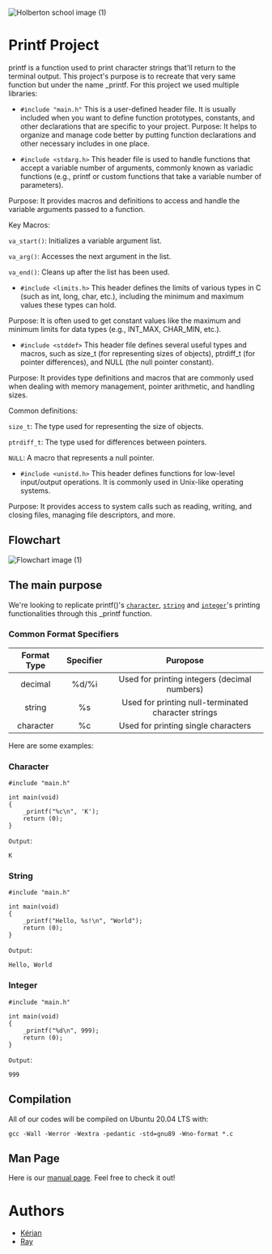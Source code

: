 ![Holberton school image (1)](https://holberton.anahuacmayab.mx/wp-content/uploads/2022/06/Holberton-Logo-v1.png)
# Printf Project

printf is a function used to print character strings that'll return to the terminal output.
This project's purpose is to recreate that very same function but under the name _printf.
For this project we used multiple libraries:

- `#include "main.h"` This is a user-defined header file. It is usually included when you want to define function prototypes, constants, and other declarations that are specific to your project. 
Purpose: It helps to organize and manage code better by putting function declarations and other necessary includes in one place.

- `#include <stdarg.h>` This header file is used to handle functions that accept a variable number of arguments, commonly known as variadic functions (e.g., printf or custom functions that take a variable number of parameters).

Purpose: It provides macros and definitions to access and handle the variable arguments passed to a function.

Key Macros:

`va_start()`: Initializes a variable argument list.

`va_arg()`: Accesses the next argument in the list.

`va_end()`: Cleans up after the list has been used.

- `#include <limits.h>` This header defines the limits of various types in C (such as int, long, char, etc.), including the minimum and maximum values these types can hold.

Purpose: It is often used to get constant values like the maximum and minimum limits for data types (e.g., INT_MAX, CHAR_MIN, etc.). 

- `#include <stddef>` This header file defines several useful types and macros, such as size_t (for representing sizes of objects), ptrdiff_t (for pointer differences), and NULL (the null pointer constant).

Purpose: It provides type definitions and macros that are commonly used when dealing with memory management, pointer arithmetic, and handling sizes.

Common definitions:

`size_t`: The type used for representing the size of objects.

`ptrdiff_t`: The type used for differences between pointers.

`NULL`: A macro that represents a null pointer.

- `#include <unistd.h>` This header defines functions for low-level input/output operations. It is commonly used in Unix-like operating systems.

Purpose: It provides access to system calls such as reading, writing, and closing files, managing file descriptors, and more.

## Flowchart

![Flowchart image (1)](https://cdn.discordapp.com/attachments/1112152814777544847/1311420238016811018/Logigramme.png?ex=6748cac5&is=67477945&hm=e770cc2c2acfca80023e5646aebc48f50f6e1b149b02ee9b43273001beae213a&)

## The main purpose

We're looking to replicate printf()'s [`character`](https://github.com/RAY91000/holbertonschool-printf/blob/main/char.c), [`string`](https://github.com/RAY91000/holbertonschool-printf/blob/main/string.c) and [`integer`](https://github.com/RAY91000/holbertonschool-printf/blob/main/integer.c)'s printing 
functionalities through this _printf function.

### Common Format Specifiers
Format Type | Specifier | Puropose |
| :---------------: | :---------------: | :---------------: |
| decimal | %d/%i | Used for printing integers (decimal numbers) |
| string | %s | Used for printing null-terminated character strings |
| character | %c | Used for printing single characters |

Here are some examples:

### Character

```
#include "main.h"

int main(void)
{
    _printf("%c\n", 'K');
    return (0);
}
```
`Output`:
```
K
```

### String

``` 
#include "main.h"

int main(void)
{
    _printf("Hello, %s!\n", "World");
    return (0);
}
```
`Output`: 
```
Hello, World
```

### Integer

```
#include "main.h"

int main(void)
{
    _printf("%d\n", 999);
    return (0);
}
```
`Output`:
```
999
```

## Compilation

All of our codes will be compiled on Ubuntu 20.04 LTS with:

```
gcc -Wall -Werror -Wextra -pedantic -std=gnu89 -Wno-format *.c
```
## Man Page

Here is our [manual page](https://github.com/RAY91000/holbertonschool-printf/blob/main/man_3_printf). Feel free to check it out!

# Authors
- [Kérian](https://github.com/Hikarikedo)
- [Ray](https://github.com/RAY91000)
